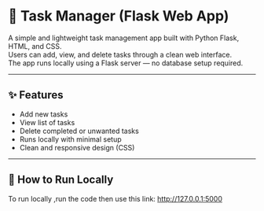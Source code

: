 # 📝 Task Manager (Flask Web App)

A simple and lightweight task management app built with Python Flask, HTML, and CSS.  
Users can add, view, and delete tasks through a clean web interface.  
The app runs locally using a Flask server — no database setup required.

---

## ✨ Features

- Add new tasks
- View list of tasks
- Delete completed or unwanted tasks
- Runs locally with minimal setup
- Clean and responsive design (CSS)

---

## 🚀 How to Run Locally

To run locally ,run the code then use this link: http://127.0.0.1:5000
